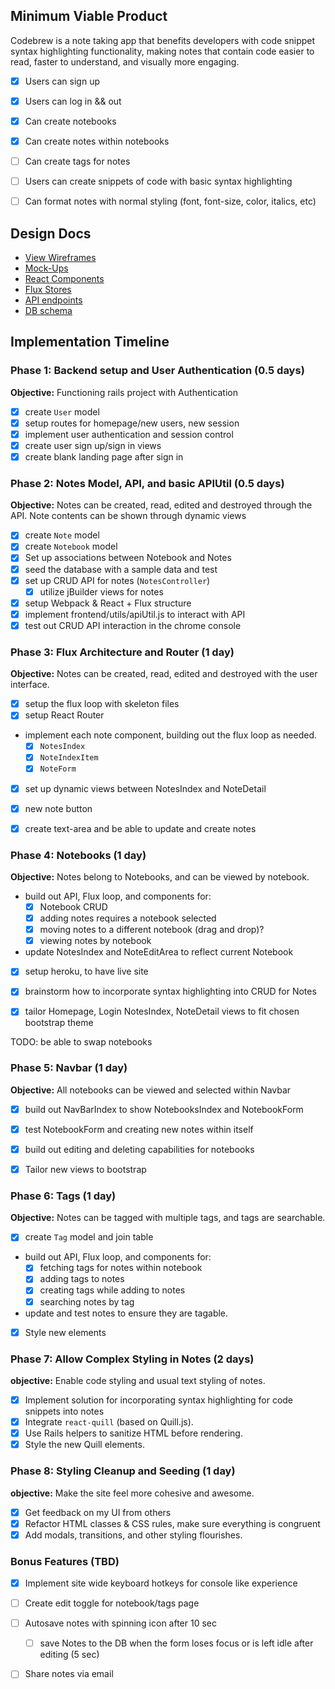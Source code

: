 ## Minimum Viable Product
Codebrew is a note taking app that benefits developers with code snippet syntax highlighting functionality, making notes that contain code easier to read, faster to understand, and visually more engaging.

- [x] Users can sign up
- [x] Users can log in && out
- [x] Can create notebooks
- [x] Can create notes within notebooks
- [ ] Can create tags for notes
- [ ] Users can create snippets of code with basic syntax highlighting
- [ ] Can format notes with normal styling (font, font-size, color, italics, etc)


## Design Docs
* [View Wireframes][views]
* [Mock-Ups][mock-ups]
* [React Components][components]
* [Flux Stores][stores]
* [API endpoints][api-endpoints]
* [DB schema][schema]

[views]: ./docs/views.md
[mock-ups]: ./docs/mock-ups.md
[components]: ./docs/components.md
[stores]: ./docs/stores.md
[api-endpoints]: ./docs/api-endpoints.md
[schema]: ./docs/schema.md

## Implementation Timeline

### Phase 1: Backend setup and User Authentication (0.5 days)

**Objective:** Functioning rails project with Authentication

- [x] create `User` model
- [x] setup routes for homepage/new users, new session
- [x] implement user authentication and session control
- [x] create user sign up/sign in views
- [x] create blank landing page after sign in

### Phase 2: Notes Model, API, and basic APIUtil (0.5 days)

**Objective:** Notes can be created, read, edited and destroyed through
the API. Note contents can be shown through dynamic views

- [x] create `Note` model
- [x] create `Notebook` model
- [x] Set up associations between Notebook and Notes
- [x] seed the database with a sample data and test
- [x] set up CRUD API for notes (`NotesController`)
  - [x] utilize jBuilder views for notes
- [x] setup Webpack & React + Flux structure
- [x] implement frontend/utils/apiUtil.js to interact with API
- [x] test out CRUD API interaction in the chrome console

### Phase 3: Flux Architecture and Router (1 day)

**Objective:** Notes can be created, read, edited and destroyed with the
user interface.

- [x] setup the flux loop with skeleton files
- [x] setup React Router
- implement each note component, building out the flux loop as needed.
  - [x] `NotesIndex`
  - [x] `NoteIndexItem`
  - [x] `NoteForm`
- [x] set up dynamic views between NotesIndex and NoteDetail
- [x] new note button
- [x] create text-area and be able to update and create notes


### Phase 4: Notebooks (1 day)

**Objective:** Notes belong to Notebooks, and can be viewed by notebook.

- build out API, Flux loop, and components for:
  - [x] Notebook CRUD
  - [x] adding notes requires a notebook selected
  - [x] moving notes to a different notebook (drag and drop)?
  - [x] viewing notes by notebook
- update NotesIndex and NoteEditArea to reflect current Notebook

- [x] setup heroku, to have live site
- [x] brainstorm how to incorporate syntax highlighting into CRUD for Notes
- [x] tailor Homepage, Login NotesIndex, NoteDetail views to fit chosen bootstrap theme


TODO: be able to swap notebooks


### Phase 5: Navbar (1 day)

**Objective:** All notebooks can be viewed and selected within Navbar

- [x] build out NavBarIndex to show NotebooksIndex and NotebookForm
- [x] test NotebookForm and creating new notes within itself
- [x] build out editing and deleting capabilities for notebooks
- [x] Tailor new views to bootstrap


### Phase 6: Tags (1 day)

**Objective:** Notes can be tagged with multiple tags, and tags are searchable.

- [x] create `Tag` model and join table
- build out API, Flux loop, and components for:
  - [x] fetching tags for notes within notebook
  - [x] adding tags to notes
  - [x] creating tags while adding to notes
  - [x] searching notes by tag
- update and test notes to ensure they are tagable.
- [x] Style new elements

### Phase 7: Allow Complex Styling in Notes (2 days)

**objective:** Enable code styling and usual text styling of notes.
- [x] Implement solution for incorporating syntax highlighting for code snippets into notes
- [x] Integrate `react-quill` (based on Quill.js).
- [x] Use Rails helpers to sanitize HTML before rendering.
- [x] Style the new Quill elements.

### Phase 8: Styling Cleanup and Seeding (1 day)

**objective:** Make the site feel more cohesive and awesome.

- [x] Get feedback on my UI from others
- [x] Refactor HTML classes & CSS rules, make sure everything is congruent
- [x] Add modals, transitions, and other styling flourishes.

### Bonus Features (TBD)
- [x] Implement site wide keyboard hotkeys for console like experience
- [ ] Create edit toggle for notebook/tags page
- [ ] Autosave notes with spinning icon after 10 sec
  - [ ] save Notes to the DB when the form loses focus or is left idle
  after editing (5 sec)
- [ ] Share notes via email


[phase-one]: ./docs/phases/phase1.md
[phase-two]: ./docs/phases/phase2.md
[phase-three]: ./docs/phases/phase3.md
[phase-four]: ./docs/phases/phase4.md
[phase-five]: ./docs/phases/phase5.md
[phase-six]: ./docs/phases/phase6.md
[phase-seven]: ./docs/phases/phase7.md
[phase-eight]: ./docs/phases/phase8.md
